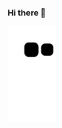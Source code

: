 ### Hi there 👋

![snake gif](https://github.com/LucasMartinsVieira/LucasMartinsVieira/blob/output/github-contribution-grid-snake.svg)

<!--
**LucasMartinsVieira/LucasMartinsVieira** is a ✨ _special_ ✨ repository because its `README.md` (this file) appears on your GitHub profile.

Here are some ideas to get you started:

- 🔭 I’m currently working on ...
- 🌱 I’m currently learning ...
- 👯 I’m looking to collaborate on ...
- 🤔 I’m looking for help with ...
- 💬 Ask me about ...
- 📫 How to reach me: ...
- 😄 Pronouns: ...
- ⚡ Fun fact: ...
-->
